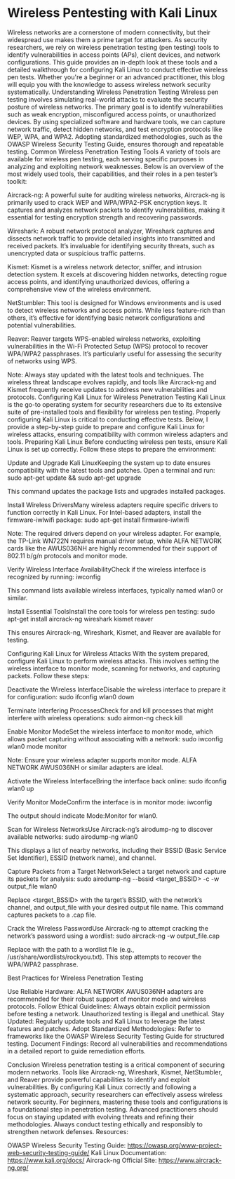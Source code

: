 # Wireless Pentesting with Kali Linux

Wireless networks are a cornerstone of modern connectivity, but their widespread use makes them a prime target for attackers. As security researchers, we rely on wireless penetration testing (pen testing) tools to identify vulnerabilities in access points (APs), client devices, and network configurations. This guide provides an in-depth look at these tools and a detailed walkthrough for configuring Kali Linux to conduct effective wireless pen tests. Whether you're a beginner or an advanced practitioner, this blog will equip you with the knowledge to assess wireless network security systematically.
Understanding Wireless Penetration Testing
Wireless pen testing involves simulating real-world attacks to evaluate the security posture of wireless networks. The primary goal is to identify vulnerabilities such as weak encryption, misconfigured access points, or unauthorized devices. By using specialized software and hardware tools, we can capture network traffic, detect hidden networks, and test encryption protocols like WEP, WPA, and WPA2. Adopting standardized methodologies, such as the OWASP Wireless Security Testing Guide, ensures thorough and repeatable testing.
Common Wireless Penetration Testing Tools
A variety of tools are available for wireless pen testing, each serving specific purposes in analyzing and exploiting network weaknesses. Below is an overview of the most widely used tools, their capabilities, and their roles in a pen tester’s toolkit:

Aircrack-ng: A powerful suite for auditing wireless networks, Aircrack-ng is primarily used to crack WEP and WPA/WPA2-PSK encryption keys. It captures and analyzes network packets to identify vulnerabilities, making it essential for testing encryption strength and recovering passwords.

Wireshark: A robust network protocol analyzer, Wireshark captures and dissects network traffic to provide detailed insights into transmitted and received packets. It’s invaluable for identifying security threats, such as unencrypted data or suspicious traffic patterns.

Kismet: Kismet is a wireless network detector, sniffer, and intrusion detection system. It excels at discovering hidden networks, detecting rogue access points, and identifying unauthorized devices, offering a comprehensive view of the wireless environment.

NetStumbler: This tool is designed for Windows environments and is used to detect wireless networks and access points. While less feature-rich than others, it’s effective for identifying basic network configurations and potential vulnerabilities.

Reaver: Reaver targets WPS-enabled wireless networks, exploiting vulnerabilities in the Wi-Fi Protected Setup (WPS) protocol to recover WPA/WPA2 passphrases. It’s particularly useful for assessing the security of networks using WPS.


Note: Always stay updated with the latest tools and techniques. The wireless threat landscape evolves rapidly, and tools like Aircrack-ng and Kismet frequently receive updates to address new vulnerabilities and protocols.
Configuring Kali Linux for Wireless Penetration Testing
Kali Linux is the go-to operating system for security researchers due to its extensive suite of pre-installed tools and flexibility for wireless pen testing. Properly configuring Kali Linux is critical to conducting effective tests. Below, I provide a step-by-step guide to prepare and configure Kali Linux for wireless attacks, ensuring compatibility with common wireless adapters and tools.
Preparing Kali Linux
Before conducting wireless pen tests, ensure Kali Linux is set up correctly. Follow these steps to prepare the environment:

Update and Upgrade Kali LinuxKeeping the system up to date ensures compatibility with the latest tools and patches. Open a terminal and run:
sudo apt-get update && sudo apt-get upgrade

This command updates the package lists and upgrades installed packages.

Install Wireless DriversMany wireless adapters require specific drivers to function correctly in Kali Linux. For Intel-based adapters, install the firmware-iwlwifi package:
sudo apt-get install firmware-iwlwifi

Note: The required drivers depend on your wireless adapter. For example, the TP-Link WN722N requires manual driver setup, while ALFA NETWORK cards like the AWUS036NH are highly recommended for their support of 802.11 b/g/n protocols and monitor mode.

Verify Wireless Interface AvailabilityCheck if the wireless interface is recognized by running:
iwconfig

This command lists available wireless interfaces, typically named wlan0 or similar.

Install Essential ToolsInstall the core tools for wireless pen testing:
sudo apt-get install aircrack-ng wireshark kismet reaver

This ensures Aircrack-ng, Wireshark, Kismet, and Reaver are available for testing.


Configuring Kali Linux for Wireless Attacks
With the system prepared, configure Kali Linux to perform wireless attacks. This involves setting the wireless interface to monitor mode, scanning for networks, and capturing packets. Follow these steps:

Deactivate the Wireless InterfaceDisable the wireless interface to prepare it for configuration:
sudo ifconfig wlan0 down


Terminate Interfering ProcessesCheck for and kill processes that might interfere with wireless operations:
sudo airmon-ng check kill


Enable Monitor ModeSet the wireless interface to monitor mode, which allows packet capturing without associating with a network:
sudo iwconfig wlan0 mode monitor

Note: Ensure your wireless adapter supports monitor mode. ALFA NETWORK AWUS036NH or similar adapters are ideal.

Activate the Wireless InterfaceBring the interface back online:
sudo ifconfig wlan0 up


Verify Monitor ModeConfirm the interface is in monitor mode:
iwconfig

The output should indicate Mode:Monitor for wlan0.

Scan for Wireless NetworksUse Aircrack-ng’s airodump-ng to discover available networks:
sudo airodump-ng wlan0

This displays a list of nearby networks, including their BSSID (Basic Service Set Identifier), ESSID (network name), and channel.

Capture Packets from a Target NetworkSelect a target network and capture its packets for analysis:
sudo airodump-ng --bssid <target_BSSID> -c <channel> -w output_file wlan0

Replace <target_BSSID> with the target’s BSSID, <channel> with the network’s channel, and output_file with your desired output file name. This command captures packets to a .cap file.

Crack the Wireless PasswordUse Aircrack-ng to attempt cracking the network’s password using a wordlist:
sudo aircrack-ng -w <wordlist> output_file.cap

Replace <wordlist> with the path to a wordlist file (e.g., /usr/share/wordlists/rockyou.txt). This step attempts to recover the WPA/WPA2 passphrase.


Best Practices for Wireless Penetration Testing

Use Reliable Hardware: ALFA NETWORK AWUS036NH adapters are recommended for their robust support of monitor mode and wireless protocols.
Follow Ethical Guidelines: Always obtain explicit permission before testing a network. Unauthorized testing is illegal and unethical.
Stay Updated: Regularly update tools and Kali Linux to leverage the latest features and patches.
Adopt Standardized Methodologies: Refer to frameworks like the OWASP Wireless Security Testing Guide for structured testing.
Document Findings: Record all vulnerabilities and recommendations in a detailed report to guide remediation efforts.

Conclusion
Wireless penetration testing is a critical component of securing modern networks. Tools like Aircrack-ng, Wireshark, Kismet, NetStumbler, and Reaver provide powerful capabilities to identify and exploit vulnerabilities. By configuring Kali Linux correctly and following a systematic approach, security researchers can effectively assess wireless network security. For beginners, mastering these tools and configurations is a foundational step in penetration testing. Advanced practitioners should focus on staying updated with evolving threats and refining their methodologies. Always conduct testing ethically and responsibly to strengthen network defenses.
Resources:

OWASP Wireless Security Testing Guide: https://owasp.org/www-project-web-security-testing-guide/
Kali Linux Documentation: https://www.kali.org/docs/
Aircrack-ng Official Site: https://www.aircrack-ng.org/

